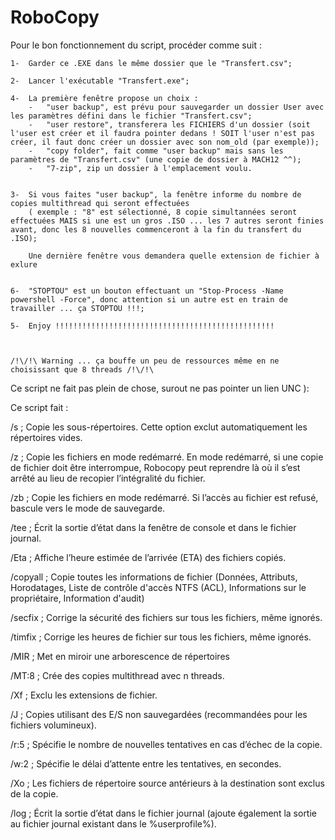 # RoboCopy
Pour le bon fonctionnement du script, procéder comme suit :

	1-	Garder ce .EXE dans le même dossier que le "Transfert.csv";

	2-	Lancer l'exécutable "Transfert.exe";

	4-	La première fenêtre propose un choix :
		-	"user backup", est prévu pour sauvegarder un dossier User avec les paramètres défini dans le fichier "Transfert.csv";
		-	"user restore", transferera les FICHIERS d'un dossier (soit l'user est créer et il faudra pointer dedans ! SOIT l'user n'est pas créer, il faut donc créer un dossier avec son nom_old (par exemple));
		-	"copy folder", fait comme "user backup" mais sans les paramètres de "Transfert.csv" (une copie de dossier à MACH12 ^^);
		-	"7-zip", zip un dossier à l'emplacement voulu.


	3-	Si vous faites "user backup", la fenêtre informe du nombre de copies multithread qui seront effectuées
		( exemple : "8" est sélectionné, 8 copie simultannées seront effectuées MAIS si une est un gros .ISO ... les 7 autres seront finies avant, donc les 8 nouvelles commenceront à la fin du transfert du .ISO);
		
		Une dernière fenêtre vous demandera quelle extension de fichier à exlure


	6-	"STOPTOU" est un bouton effectuant un "Stop-Process -Name powershell -Force", donc attention si un autre est en train de travailler ... ça STOPTOU !!!;

	5-	Enjoy !!!!!!!!!!!!!!!!!!!!!!!!!!!!!!!!!!!!!!!!!!!!!!!!!



    /!\/!\ Warning ... ça bouffe un peu de ressources même en ne choisissant que 8 threads /!\/!\



Ce script ne fait pas plein de chose, surout ne pas pointer un lien UNC ):


Ce script fait :

/s ; Copie les sous-répertoires. Cette option exclut automatiquement les répertoires vides.

/z ; Copie les fichiers en mode redémarré. En mode redémarré, si une copie de fichier doit être interrompue, Robocopy peut reprendre là où il s’est arrêté au lieu de recopier l’intégralité du fichier.

/zb ; Copie les fichiers en mode redémarré. Si l’accès au fichier est refusé, bascule vers le mode de sauvegarde.

/tee ; Écrit la sortie d’état dans la fenêtre de console et dans le fichier journal.

/Eta ; Affiche l’heure estimée de l’arrivée (ETA) des fichiers copiés.

/copyall ; Copie toutes les informations de fichier (Données, Attributs, Horodatages, Liste de contrôle d'accès NTFS (ACL), Informations sur le propriétaire, Information d'audit)

/secfix ; Corrige la sécurité des fichiers sur tous les fichiers, même ignorés.

/timfix ; Corrige les heures de fichier sur tous les fichiers, même ignorés.

/MIR ; Met en miroir une arborescence de répertoires

/MT:8 ; Crée des copies multithread avec n threads.

/Xf ; Exclu les extensions de fichier.

/J ; Copies utilisant des E/S non sauvegardées (recommandées pour les fichiers volumineux).

/r:5 ; Spécifie le nombre de nouvelles tentatives en cas d’échec de la copie.

/w:2 ; Spécifie le délai d’attente entre les tentatives, en secondes.

/Xo ; Les fichiers de répertoire source antérieurs à la destination sont exclus de la copie.

/log ; Écrit la sortie d’état dans le fichier journal (ajoute également la sortie au fichier journal existant dans le %userprofile%).
